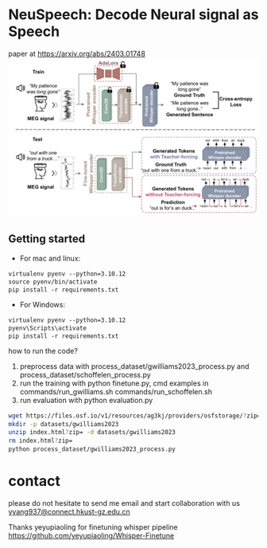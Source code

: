 # NeuSpeech: Decode Neural signal as Speech
paper at https://arxiv.org/abs/2403.01748
![img.png](img.png)

## Getting started
+ For mac and linux:
```
virtualenv pyenv --python=3.10.12
source pyenv/bin/activate
pip install -r requirements.txt
```
+ For Windows:
```
virtualenv pyenv --python=3.10.12
pyenv\Scripts\activate
pip install -r requirements.txt
```

how to run the code?
1. preprocess data with process_dataset/gwilliams2023_process.py and process_dataset/schoffelen_process.py
2. run the training with python finetune.py, cmd examples in commands/run_gwilliams.sh commands/run_schoffelen.sh
3. run evaluation with python evaluation.py

```bash
wget https://files.osf.io/v1/resources/ag3kj/providers/osfstorage/?zip=
mkdir -p datasets/gwilliams2023
unzip index.html?zip= -d datasets/gwilliams2023
rm index.html?zip=
python process_dataset/gwilliams2023_process.py
```

# contact
please do not hesitate to send me email and start collaboration with us
yyang937@connect.hkust-gz.edu.cn

Thanks yeyupiaoling for finetuning whisper pipeline https://github.com/yeyupiaoling/Whisper-Finetune

